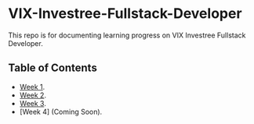 # VIX-Investree-Fullstack-Developer
This repo is for documenting learning progress on VIX Investree Fullstack Developer.

## Table of Contents
- [Week 1](https://github.com/virgiawankusuma/VIX-Investree-Fullstack-Developer/tree/week-1/).  
- [Week 2](https://github.com/virgiawankusuma/VIX-Investree-Fullstack-Developer/tree/week-2/).  
- [Week 3](https://github.com/virgiawankusuma/VIX-Investree-Fullstack-Developer/tree/week-3/).  
- [Week 4] (Coming Soon).  
